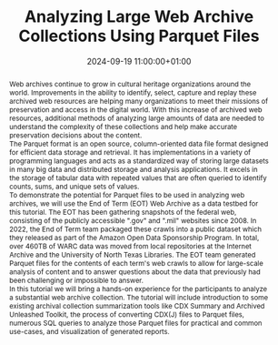---
abstract: "Web archives continue to grow in cultural heritage organizations around
  the world.  Improvements in the ability to identify, select, capture and replay
  these archived web resources are helping many organizations to meet their missions
  of preservation and access in the digital world.  With this increase of archived
  web resources, additional methods of analyzing large amounts of data are needed
  to understand the complexity of these collections and help make accurate preservation
  decisions about the content.\n\nThe Parquet format is an open source, column-oriented
  data file format designed for efficient data storage and retrieval. It has implementations
  in a variety of programming languages and acts as a standardized way of storing
  large datasets in many big data and distributed storage and analysis applications.
  It excels in the storage of tabular data with repeated values that are often queried
  to identify counts, sums, and unique sets of values. \n\nTo demonstrate the potential
  for Parquet files to be used in analyzing web archives, we will use the End of Term
  (EOT) Web Archive as a data testbed for this tutorial. The EOT has been gathering
  snapshots of the federal web, consisting of the publicly accessible \".gov\" and
  \".mil\" websites since 2008. In 2022, the End of Term team packaged these crawls
  into a public dataset which they released as part of the Amazon Open Data Sponsorship
  Program. In total, over 460TB of WARC data was moved from local repositories at
  the Internet Archive and the University of North Texas Libraries. The EOT team generated
  Parquet files for the contents of each term's web crawls to allow for large-scale
  analysis of content and to answer questions about the data that previously had been
  challenging or impossible to answer.\n\nIn this tutorial we will bring a hands-on
  experience for the participants to analyze a substantial web archive collection.
  The tutorial will include introduction to some existing archival collection summarization
  tools like CDX Summary and Archived Unleashed Toolkit, the process of converting
  CDX(J) files to Parquet files, numerous SQL queries to analyze those Parquet files
  for practical and common use-cases, and visualization of generated reports."
creators:
- Mark Phillips
- Sawood Alam
date: 2024-09-19 11:00:00+01:00
document_url: null
grand_parent: iPRES
institutions: []
keywords:
- approaches to preservation
- from document to data
landing_page_url: ''
language: eng
layout: publication
license: Creative Commons Attribution 4.0 (CC-BY-4.0)
notes_url: https://docs.google.com/document/d/170qoj-FuFfEnuWsbQPVZTzK88PUp4rAARYXsR4WUD30/edit#heading=h.2sh8zqpg4185
parent: iPRES 2024
publication_type: tutorial
size: null
slides_url: ''
source_name: iPRES
stream_url: ''
title: Analyzing Large Web Archive Collections Using Parquet Files
year: 2024
---